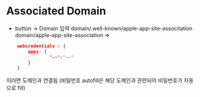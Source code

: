 #  Associated Domain
+ button -> Domain 입력 
domain/.well-known/apple-app-site-associtation
domain/apple-app-site-association => 
```json
    webcredentials : { 
        apps: {
                "~~":"~~"
        }
    }
```
이러면 도메인과 연결됨 (비밀번호 autofill은 해당 도메인과 관련되어 비밀번호가 자동으로 fill)
